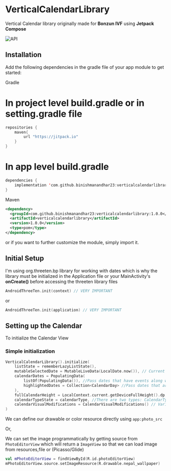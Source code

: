 # VerticalCalendarLibrary
Vertical Calendar library originally made for **Bonzun IVF** using **Jetpack Compose**

![API](https://img.shields.io/badge/API-21%2B-brightgreen.svg)

## Installation

Add the following dependencies in the gradle file of your app module to get started:  

Gradle
# In project level build.gradle or in setting.gradle file
```kotlin
repositories {
    maven{
        url "https://jitpack.io"
    }
}
```
# In app level build.gradle
```kotlin
dependencies {
    implementation 'com.github.binishmanandhar23:verticalcalendarlibrary:1.0.0'
}
```
Maven
```xml
<dependency>
  <groupId>com.github.binishmanandhar23:verticalcalendarlibrary:1.0.0</groupId>
  <artifactId>verticalcalendarlibrary</artifactId>
  <version>1.0.0</version>
  <type>pom</type>
</dependency>
```

or if you want to further customize the module, simply import it.

## Initial Setup
I'm using org.threeten.bp library for working with dates which is why the library must be initialized in the Application file or your MainActivity's **onCreate()** before accessing the threeten library files
```kotlin
AndroidThreeTen.init(context) // VERY IMPORTANT
```
or
```kotlin
AndroidThreeTen.init(application) // VERY IMPORTANT
```


## Setting up the Calendar
To initialize the Calendar View

### Simple initialization
```kotlin
VerticalCalendarLibrary().initialize(
    listState = rememberLazyListState(),
    mutableSelectedDate = MutableLiveData(LocalDate.now()), // Current selected date
    calendarDates = PopulatingData(
        listOf(PopulatingData()), //Pass dates that have events along with a Modifier to be used in designing indicators for the dates
        highlightedDates = Collection<CalendarDay> //Pass dates that are to be highlighted
    ),
    fullCalendarHeight = LocalContext.current.getDeviceFullHeight().dp, // Height for the calendar when it's in Full mode
    calendarTypeState = calendarType, //There are two types: CalendarType.FULL & CalendarType.MINI
    calendarVisualModifications = CalendarVisualModifications() // Various types of visual modifications for the Calendar
)
```

We can define our drawable or color resource directly using `app:photo_src`

Or,

We can set the image programmatically by getting source from `PhotoEditorView` which will return a `ImageView` so that we can load image from resources,file or (Picasso/Glide)


```kotlin
val mPhotoEditorView = findViewById(R.id.photoEditorView)
mPhotoEditorView.source.setImageResource(R.drawable.nepal_wallpaper)
```


